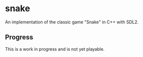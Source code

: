 # snake

An implementation of the classic game "Snake" in C++ with SDL2.

## Progress

This is a work in progress and is not yet playable.
